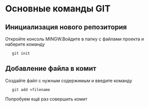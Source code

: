 # Основные команды GIT

## Инициализация нового репозитория

Откройте консоль MINGW.Войдите в папку с файлами проекта и наберите команду
```
   git init
```

## Добавление файла в комит

Создайте файл с нужным содержимым и введите команду 

```
   git add <filename
```
Попробуем ещё раз совершить комит

